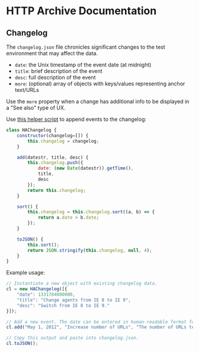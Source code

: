 # HTTP Archive Documentation

## Changelog

The `changelog.json` file chronicles significant changes to the test environment that may affect the data.

* `date`: the Unix timestamp of the event date (at midnight)
* `title`: brief description of the event
* `desc`: full description of the event
* `more`: (optional) array of objects with keys/values representing anchor text/URLs

Use the `more` property when a change has additional info to be displayed in a "See also" type of UX.

Use [this helper script](https://gist.github.com/rviscomi/0ed73516c2022a80167c09216b9f8f9a) to append events to the changelog:

```js
class HAChangelog {
    constructor(changelog=[]) {
        this.changelog = changelog;
    }

    add(datestr, title, desc) {
        this.changelog.push({
            date: (new Date(datestr)).getTime(),
            title,
            desc
        });
        return this.changelog;
    }

    sort() {
        this.changelog = this.changelog.sort((a, b) => {
            return a.date > b.date;
        });
    }

    toJSON() {
        this.sort();
        return JSON.stringify(this.changelog, null, 4);
    }
}
```

Example usage:

```js
// Instantiate a new object with existing changelog data.
cl = new HAChangelog([{
    "date": 1331784000000,
    "title": "Change agents from IE 8 to IE 9",
    "desc": "Switch from IE 8 to IE 9."
}]);

// Add a new event. The date can be entered in human-readable format for convenience.
cl.add("May 1, 2012", "Increase number of URLs", "The number of URLs tested increased from 100K to 200K for IE.");

// Copy this output and paste into changelog.json.
cl.toJSON();
```
